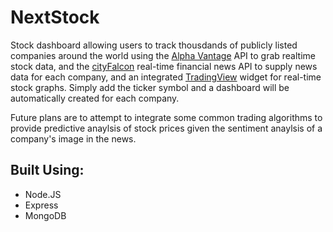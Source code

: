<h1>NextStock </h1>
  Stock dashboard allowing users to track thousdands of publicly listed companies around the world using the <a href="https://www.alphavantage.co/">Alpha Vantage</a> API to grab realtime stock data, and the <a href="https://www.cityfalcon.com/financial-news-api">cityFalcon</a> real-time financial news API to supply news data for each company, and an integrated <a href="https://www.tradingview.com/widget/">TradingView</a> widget for real-time stock graphs. Simply add the ticker symbol and a dashboard will be automatically created for each company. 

Future plans are to attempt to integrate some common trading algorithms to provide predictive anaylsis of stock prices given the sentiment anaylsis of a company's image in the news. 

<p><h2>Built Using:</h2></P>
<ul>
  <li>Node.JS</li>
  <li>Express</li>
  <li>MongoDB</li>
</UL>
